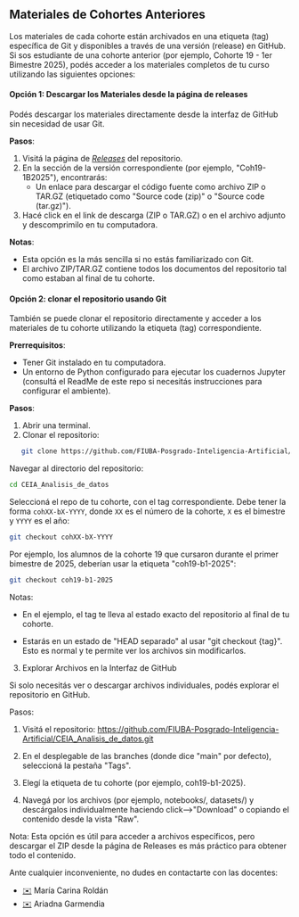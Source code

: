 ## Materiales de Cohortes Anteriores

Los materiales de cada cohorte están archivados en una etiqueta (tag) específica de Git y disponibles a través de una versión (release) en GitHub.
Si sos estudiante de una cohorte anterior (por ejemplo, Cohorte 19 - 1er Bimestre 2025), podés acceder a los materiales completos de tu curso utilizando las siguientes opciones: 


#### Opción 1: Descargar los Materiales desde la página de releases 
Podés descargar los materiales directamente desde la interfaz de GitHub sin necesidad de usar Git.

**Pasos**:
1. Visitá la página de [*Releases*](https://github.com/FIUBA-Posgrado-Inteligencia-Artificial/CEIA_Analisis_de_datos/releases) del repositorio.
2. En la sección de la versión correspondiente (por ejemplo, "Coh19-1B2025"), encontrarás:
   - Un enlace para descargar el código fuente como archivo ZIP o TAR.GZ (etiquetado como "Source code (zip)" o "Source code (tar.gz)").
3. Hacé click en el link de descarga (ZIP o TAR.GZ) o en el archivo adjunto y descomprimilo en tu computadora.

**Notas**:
- Esta opción es la más sencilla si no estás familiarizado con Git.
- El archivo ZIP/TAR.GZ contiene todos los documentos del repositorio tal como estaban al final de tu cohorte.


#### Opción 2: clonar el repositorio usando Git 
También se puede clonar el repositorio directamente y acceder a los materiales de tu cohorte utilizando la etiqueta (tag) correspondiente.

**Prerrequisitos**:
- Tener Git instalado en tu computadora.
- Un entorno de Python configurado para ejecutar los cuadernos Jupyter (consultá el ReadMe de este repo si necesitás instrucciones para configurar el ambiente).

**Pasos**:
1. Abrir una terminal.
2. Clonar el repositorio:

```bash
   git clone https://github.com/FIUBA-Posgrado-Inteligencia-Artificial/CEIA_Analisis_de_datos.git
```

Navegar al directorio del repositorio:

```bash
cd CEIA_Analisis_de_datos
```

Seleccioná el repo de tu cohorte, con el tag correspondiente. Debe tener la forma `cohXX-bX-YYYY`, donde `XX` es el número de la cohorte, `X` es el bimestre y `YYYY` es el año:

```bash
git checkout cohXX-bX-YYYY
```

Por ejemplo, los alumnos de la cohorte 19 que cursaron durante el primer bimestre de 2025, deberían usar la etiqueta "coh19-b1-2025":

```bash
git checkout coh19-b1-2025
```

Notas:

* En el ejemplo, el tag te lleva al estado exacto del repositorio al final de tu cohorte.


* Estarás en un estado de "HEAD separado" al usar "git checkout {tag}". Esto es normal y te permite ver los archivos sin modificarlos. 


3. Explorar Archivos en la Interfaz de GitHub

Si solo necesitás ver o descargar archivos individuales, podés explorar el repositorio en GitHub.

Pasos:

1. Visitá el repositorio:
https://github.com/FIUBA-Posgrado-Inteligencia-Artificial/CEIA_Analisis_de_datos.git

2. En el desplegable de las branches (donde dice "main" por defecto), seleccioná la pestaña "Tags".

3. Elegí la etiqueta de tu cohorte (por ejemplo, coh19-b1-2025).

4. Navegá por los archivos (por ejemplo, notebooks/, datasets/) y descárgalos individualmente haciendo click-->"Download" o copiando el contenido desde la vista "Raw".

Nota: Esta opción es útil para acceder a archivos específicos, pero descargar el ZIP desde la página de Releases es más práctico para obtener todo el contenido.

Ante cualquier inconveniente, no dudes en contactarte con las docentes:

* [✉️](macroldan@fi.uba.edu.ar) María Carina Roldán 
* [✉️](arigarmendia@gmail.com) Ariadna Garmendia

